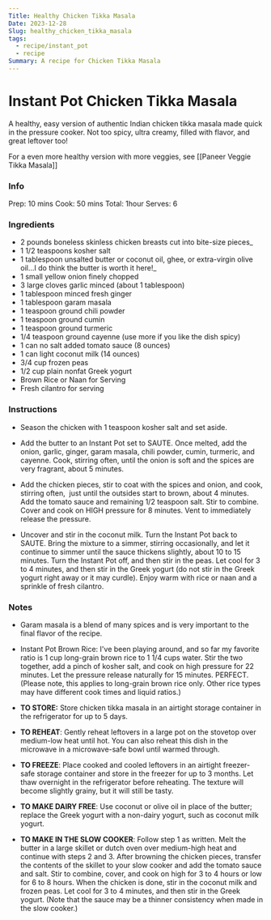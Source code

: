```yaml
---
Title: Healthy Chicken Tikka Masala
Date: 2023-12-28
Slug: healthy_chicken_tikka_masala
tags:
  - recipe/instant_pot
  - recipe
Summary: A recipe for Chicken Tikka Masala
---
```


# Instant Pot Chicken Tikka Masala

A healthy, easy version of authentic Indian chicken tikka masala made quick in the pressure cooker. Not too spicy, ultra creamy, filled with flavor, and great leftover too!

For a even more healthy version with more veggies, see [[Paneer Veggie Tikka Masala]]

### Info
Prep: 10 mins
Cook: 50 mins
Total: 1hour
Serves: 6


### Ingredients
- 2 pounds boneless skinless chicken breasts cut into bite-size pieces_
- 1 1/2 teaspoons kosher salt
- 1 tablespoon unsalted butter or coconut oil, ghee, or extra-virgin olive oil...I do think the butter is worth it here!_
- 1 small yellow onion finely chopped
- 3 large cloves garlic minced (about 1 tablespoon)
- 1 tablespoon minced fresh ginger
- 1 tablespoon garam masala
- 1 teaspoon ground chili powder
- 1 teaspoon ground cumin
- 1 teaspoon ground turmeric
- 1/4 teaspoon ground cayenne (use more if you like the dish spicy)
- 1 can no salt added tomato sauce (8 ounces)
- 1 can light coconut milk (14 ounces)
- 3/4 cup frozen peas
- 1/2 cup plain nonfat Greek yogurt
- Brown Rice or Naan for Serving
- Fresh cilantro for serving
    

### Instructions 

- Season the chicken with 1 teaspoon kosher salt and set aside.
    
- Add the butter to an Instant Pot set to SAUTE. Once melted, add the onion, garlic, ginger, garam masala, chili powder, cumin, turmeric, and cayenne. Cook, stirring often, until the onion is soft and the spices are very fragrant, about 5 minutes.
    
- Add the chicken pieces, stir to coat with the spices and onion, and cook, stirring often,  just until the outsides start to brown, about 4 minutes. Add the tomato sauce and remaining 1/2 teaspoon salt. Stir to combine. Cover and cook on HIGH pressure for 8 minutes. Vent to immediately release the pressure.
    
- Uncover and stir in the coconut milk. Turn the Instant Pot back to SAUTE. Bring the mixture to a simmer, stirring occasionally, and let it continue to simmer until the sauce thickens slightly, about 10 to 15 minutes. Turn the Instant Pot off, and then stir in the peas. Let cool for 3 to 4 minutes, and then stir in the Greek yogurt (do not stir in the Greek yogurt right away or it may curdle). Enjoy warm with rice or naan and a sprinkle of fresh cilantro.
    

### Notes

- Garam masala is a blend of many spices and is very important to the final flavor of the recipe.
    
- Instant Pot Brown Rice: I've been playing around, and so far my favorite ratio is 1 cup long-grain brown rice to 1 1/4 cups water. Stir the two together, add a pinch of kosher salt, and cook on high pressure for 22 minutes. Let the pressure release naturally for 15 minutes. PERFECT. (Please note, this applies to long-grain brown rice only. Other rice types may have different cook times and liquid ratios.)
    
- **TO STORE:** Store chicken tikka masala in an airtight storage container in the refrigerator for up to 5 days.
    
- **TO REHEAT**: Gently reheat leftovers in a large pot on the stovetop over medium-low heat until hot. You can also reheat this dish in the microwave in a microwave-safe bowl until warmed through.
    
- **TO FREEZE**: Place cooked and cooled leftovers in an airtight freezer-safe storage container and store in the freezer for up to 3 months. Let thaw overnight in the refrigerator before reheating. The texture will become slightly grainy, but it will still be tasty.
    
- **TO MAKE DAIRY FREE**: Use coconut or olive oil in place of the butter; replace the Greek yogurt with a non-dairy yogurt, such as coconut milk yogurt.
    
- **TO MAKE IN THE SLOW COOKER**: Follow step 1 as written. Melt the butter in a large skillet or dutch oven over medium-high heat and continue with steps 2 and 3. After browning the chicken pieces, transfer the contents of the skillet to your slow cooker and add the tomato sauce and salt. Stir to combine, cover, and cook on high for 3 to 4 hours or low for 6 to 8 hours. When the chicken is done, stir in the coconut milk and frozen peas. Let cool for 3 to 4 minutes, and then stir in the Greek yogurt. (Note that the sauce may be a thinner consistency when made in the slow cooker.)

